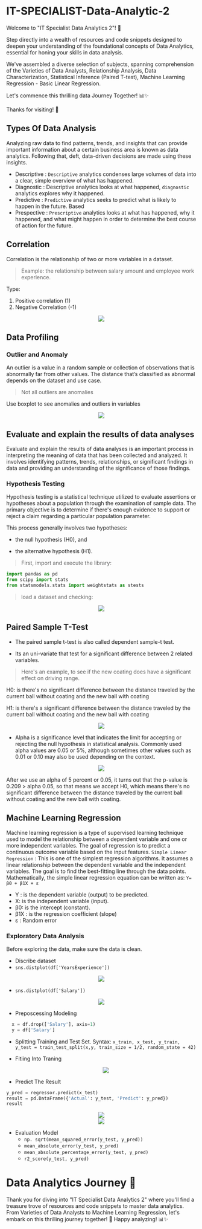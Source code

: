 # IT-SPECIALIST-Data-Analytic-2
Welcome to "IT Specialist Data Analytics 2"! 🛫

Step directly into a wealth of resources and code snippets designed to deepen your understanding of the foundational concepts of Data Analytics, essential for honing your skills in data analysis.

We've assembled a diverse selection of subjects, spanning comprehension of the Varieties of Data Analysts, Relationship Analysis, Data Characterization, Statistical Inference (Paired T-test), Machine Learning Regression - Basic Linear Regression.

Let's commence this thrilling data Journey Together! 📊✨

Thanks for visiting! 🙌

## Types Of Data Analysis
Analyzing raw data to find patterns, trends, and insights that can provide important information about a certain business area is known as data analytics. Following that, deft, data-driven decisions are made using these insights. 
- Descriptive :
  `Descriptive` analytics condenses large volumes of data into a clear, simple overview of what has happened. 
- Diagnostic : 
   Descriptive analytics looks at what happened, `diagnostic` analytics explores why it happened.
- Predictive : 
  `Predictive` analytics seeks to predict what is likely to happen in the future. Based
- Prespective : 
  `Prescriptive` analytics looks at what has happened, why it happened, and what might happen in order to determine the best course of action for the future.
  
## Correlation
Correlation is the relationship of two or more variables in a dataset.
> Example: the relationship between salary amount and employee work experience.

Type:
1. Positive correlation (1)
2. Negative Correlation (-1)

<div align="center"><img src="https://github.com/salsanssp/IT-Specialist-Data-Analytic-2/assets/166114037/cffa4c51-a097-4731-b806-c6812afe6d3e" /></div>

## Data Profiling

### Outlier and Anomaly

An outlier is a value in a random sample or collection of observations that is abnormally far from other values. The distance that’s classified as abnormal depends on the dataset and use case. 

> Not all outliers are anomalies

Use boxplot to see anomalies and outliers in variables

<div align="center"><img src="https://github.com/salsanssp/IT-Specialist-Data-Analytic-2/assets/166114037/f184f9c1-41f3-403d-a42c-8248d4485737" /></div>

## Evaluate and explain the results of data analyses
Evaluate and explain the results of data analyses is an important process in interpreting the meaning of data that has been collected and analyzed. It involves identifying patterns, trends, relationships, or significant findings in data and providing an understanding of the significance of those findings.

### Hypothesis Testing
Hypothesis testing is a statistical technique utilized to evaluate assertions or hypotheses about a population through the examination of sample data. The primary objective is to determine if there's enough evidence to support or reject a claim regarding a particular population parameter.

This process generally involves two hypotheses:

* the null hypothesis (H0), and

* the alternative hypothesis (H1).

>First, import and execute the library:
```python
import pandas as pd
from scipy import stats
from statsmodels.stats import weightstats as stests
```

>load a dataset and checking:
<div align="center"><img src="https://github.com/Vanz92x/IT-Specialist-Data-Analytics-2/assets/165736197/e7ac8f41-452b-4f51-b7f3-71b9988c10fb" /></div>

## Paired Sample T-Test
* The paired sample t-test is also called dependent sample-t test.
  
* Its an uni-variate that test for a significant difference between 2 related variables.

> Here's an example, to see if the new coating does have a significant effect on driving range.

H0: is there's no significant difference between the distance traveled by the current ball without coating and the new ball with coating

H1: is there's a significant difference between the distance traveled by the current ball without coating and the new ball with coating

<div align="center"><img src="https://github.com/Vanz92x/IT-Specialist-Data-Analytics-2/assets/165736197/8a3f43e3-0f70-44ee-801c-6a8f08dda214" /></div>

* Alpha is a significance level that indicates the limit for accepting or rejecting the null hypothesis in statistical analysis. Commonly used alpha values are 0.05 or 5%, although sometimes other values such as 0.01 or 0.10 may also be used depending on the context.

<div align="center"><img src="https://github.com/Vanz92x/IT-Specialist-Data-Analytics-2/assets/165736197/cb95e45d-6144-4d3b-9379-5f99d29f702c" /></div>

After we use an alpha of 5 percent or 0.05, it turns out that the p-value is 0.209 > alpha 0.05, so that means we accept H0, which means there's no significant difference between the distance traveled by the current ball without coating and the new ball with coating.


## Machine Learning Regression 
Machine learning regression is a type of supervised learning technique used to model the relationship between a dependent variable and one or more independent variables. The goal of regression is to predict a continuous outcome variable based on the input features. `Simple Linear Regression` : This is one of the simplest regression algorithms. It assumes a linear relationship between the dependent variable and the independent variables. The goal is to find the best-fitting line through the data points.
Mathematically, the simple linear regression equation can be written as:
`Y= β0 ​+ β1​X + ε`
- Y : is the dependent variable (output) to be predicted.
- X: is the independent variable (input).
- β0: is the intercept (constant).
- β1​X : is the regression coefficient (slope)
- ε : Random error

### Exploratory Data Analysis
Before exploring the data, make sure the data is clean. 
- Discribe dataset
- `sns.distplot(df['YearsExperience'])`
<div align="center"><img src= "https://github.com/difasafrina/IT-SPECIALIST-Data-Analytic-1IT-SPECIALIST-Data-Analytic-2/assets/113273578/a11f2132-a8ef-4d5c-ae37-e7c38b66ab78" /></div>

- `sns.distplot(df['Salary'])`
<div align="center"><img src="https://github.com/difasafrina/IT-SPECIALIST-Data-Analytic-1IT-SPECIALIST-Data-Analytic-2/assets/113273578/8bc11892-5414-4c2a-9ba2-f83d36402f06" /></div>

- Preposcessing Modeling
```python
  x = df.drop(['Salary'], axis=1)
  y = df['Salary']
```
- Splitting Training and Test Set. 
  Syntax:
  `x_train, x_test, y_train, y_test = train_test_split(x,y, train_size = 1/2, random_state = 42)`
  
- Fitiing Into Traning
  <div align="center"><img src= "https://github.com/difasafrina/IT-SPECIALIST-Data-Analytic-1IT-SPECIALIST-Data-Analytic-2/assets/113273578/c086cbd7-dd59-48b4-ae83-8379a65144df" /></div>

- Predict The Result
 ```python
y_pred = regressor.predict(x_test)
result = pd.DataFrame({'Actual': y_test, 'Predict': y_pred})
result
```
 <div align="center"><img src="https://github.com/difasafrina/IT-SPECIALIST-Data-Analytic-1IT-SPECIALIST-Data-Analytic-2/assets/113273578/eb39706c-ccdf-426f-b281-3e4b0f3fbd77"  /></div>
  <div align="center"><img src="https://github.com/difasafrina/IT-SPECIALIST-Data-Analytic-1IT-SPECIALIST-Data-Analytic-2/assets/113273578/4f6c23f1-bfd9-45b3-a010-3afb9e982378" /></div>

- Evaluation Model
   - `np. sqrt(mean_squared_error(y_test, y_pred))`
   - `mean_absolute_error(y_test, y_pred)`
   - `mean_absolute_percentage_error(y_test, y_pred)`
   - `r2_score(y_test, y_pred)`
 
 # Data Analytics Journey 🌟
Thank you for diving into "IT Specialist Data Analytics 2" where you'll find a treasure trove of resources and code snippets to master data analytics. From Varieties of Data Analysts to Machine Learning Regression, let's embark on this thrilling journey together! 🚀 Happy analyzing! 📊✨



  

